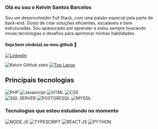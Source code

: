 

### Olá eu sou o Kelvin Santos Barcelos 
Sou um desenvolvedor Full Stack, com uma paixão especial pela parte de back-end. Gosto de criar soluções eficientes, escaláveis e bem estruturadas. Sou apaixonado por aprender e estou sempre buscando novas tecnologias e desafios para aprimorar minhas habilidades.

#### Seja bem vindo(a) ao meu github 🫡

[![Linkedin](https://img.shields.io/badge/LinkedIn-0077B5?style=for-the-badge&logo=linkedin&logoColor=white)](https://www.linkedin.com/in/kelvin-barcelos-b76716143)

![Kelvin GitHub stats](https://github-readme-stats.vercel.app/api?username=Kelvinsbs&show_icons=true&theme=radical&rank_icon=github)
[![Top Langs](https://github-readme-stats.vercel.app/api/top-langs/?username=Kelvinsbs&layout=compact)](https://github.com/anuraghazra/github-readme-stats)

## Principais tecnologias

<div style="display: inline_block">
<img align="center" alt="PHP" src="https://img.shields.io/badge/PHP-777BB4?style=for-the-badge&logo=php&logoColor=white" />
<img align="center" alt="Javascript" src="https://img.shields.io/badge/JavaScript-F7DF1E?style=for-the-badge&logo=javascript&logoColor=black" />
<img align="center" alt="HTML" src="https://img.shields.io/badge/HTML5-E34F26?style=for-the-badge&logo=html5&logoColor=white" />
<img align="center" alt="CSS" src="https://img.shields.io/badge/CSS3-1572B6?style=for-the-badge&logo=css3&logoColor=white" />

<br>

<img align="center" alt="SQL SERVER" src="https://img.shields.io/badge/Microsoft_SQL_Server-CC2927?style=for-the-badge&logo=microsoft-sql-server&logoColor=white" />
<img align="center" alt="POSTGRESQL" src="https://img.shields.io/badge/PostgreSQL-316192?style=for-the-badge&logo=postgresql&logoColor=white" />
<img align="center" alt="MYSQL" src="https://img.shields.io/badge/MySQL-00000F?style=for-the-badge&logo=mysql&logoColor=white" />

<br>
</div>

### Tecnologias que estou estudando no momento
<div style="display: inline_block">
<img align="center" alt="NODE.JS" src="https://img.shields.io/badge/Node.js-43853D?style=for-the-badge&logo=node.js&logoColor=white" />
<img align="center" alt="TYPESCRIPT" src="https://img.shields.io/badge/TypeScript-007ACC?style=for-the-badge&logo=typescript&logoColor=white" />
<img align="center" alt="REACT.JS" src="https://img.shields.io/badge/React-20232A?style=for-the-badge&logo=react&logoColor=61DAFB" />
<img align="center" alt="PYTHON" src="https://img.shields.io/badge/Python-3776AB?style=for-the-badge&logo=python&logoColor=white" />
</div>
